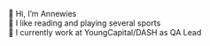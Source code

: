 👋 Hi, I’m Annewies</br>
🏑 I like reading and playing several sports</br>
🏢 I currently work at YoungCapital/DASH as QA Lead</br>

<!---
annewies17/annewies17 is a ✨ special ✨ repository because its `README.md` (this file) appears on your GitHub profile.
You can click the Preview link to take a look at your changes.
--->
